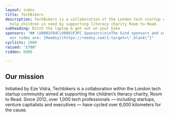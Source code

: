 ```yaml
---
layout: index
title: TechBikers
description: TechBikers is a collaboration of the London tech startup community to
  help children in need by supporting literacy charity Room to Read.
subheading: Ditch the laptop & get out on your bike
sponsors: "## \U0001F64C\U0001F3FC Sponsors\n\nThe kind sponsors and supporters for
  our rides are: [Reedsy](https://reedsy.com){:target=\"_blank\"}"
cyclists: 1000
raised: "£700"
ridden: 6000

---
```

## Our mission

Initiatied by Eze Vidra, Techbikers is a collaboration within the London tech startup community aimed at supporting the children’s literacy charity, Room to Read. Since 2012, over 1,000 tech professionals — including startups, venture capitalists and executives — have cycled over 6,000 kilometers for the cause.